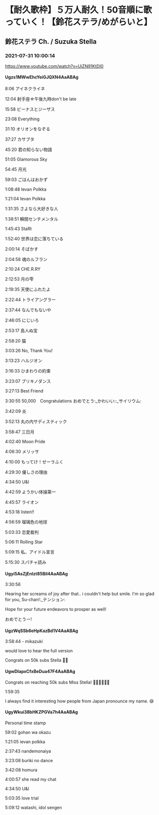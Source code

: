 # 【耐久歌枠】５万人耐久！50音順に歌っていく！【鈴花ステラ/めがらいと】
## 鈴花ステラ Ch. / Suzuka Stella
### 2021-07-31 10:00:14
https://www.youtube.com/watch?v=UiZN91KtDI0
#### Ugzs1MWwEhcYeiGJQXN4AaABAg
8:06 アイネクライネ

12:04 射手座☆午後九時don't be late

15:58 ビーナスとジーザス

23:08 Everything

31:10 オリオンをなぞる

37:27 カサブタ

45:20 君の知らない物語

51:05 Glamorous Sky

54:45 月光

59:03 ごはんはおかず

1:08:48 Ievan Polkka

1:21:04 Ievan Polkka

1:31:35 さよなら大好きな人

1:38:51 瞬間センチメンタル

1:45:43 StaRt

1:52:40 世界は恋に落ちている

2:00:14 そばかす

2:04:58 魂のルフラン

2:10:24 CHE.R.RY

2:12:53 月の雫

2:19:35 天使にふれたよ

2:22:44 トライアングラー

2:37:44 なんでもないや

2:46:05 にじいろ

2:53:17 島人ぬ宝

2:58:20 猫

3:03:26 No, Thank You!

3:13:23 ハルジオン

3:16:33 ひまわりの約束

3:23:07 ブリキノダンス

3:27:13 Best Friend

3:30:55 50,000　Congratulations おめでとう:_かわいい::_サイリウム:

3:42:09 炎

3:52:13 丸の内サディスティック

3:58:47 三日月

4:02:40 Moon Pride

4:06:30 メリッサ

4:10:00 もってけ！せーラふく

4:29:30 優しさの理由

4:34:50 U&I

4:42:59 ようかい体操第一

4:45:57 ライオン

4:53:18 listen!!

4:56:59 瑠璃色の地球

5:03:33 恋愛裁判

5:06:11 Rolling Star

5:09:15 私、アイドル宣言

5:15:30 スパチャ読み

#### Ugyi5AsZjEnlzt85Bil4AaABAg
3:30:56



Hearing her screams of joy after that.. i couldn't help but smile. I'm so glad for you, Su-chan!:_テンション:

Hope for your future endeavors to prosper as well!



おめでとうー!

#### UgzWqSSb6eHpKazBd1V4AaABAg
3:58:44 - mikazuki  



would love to hear the full version

Congrats on 50k subs Stella 👏👏

#### UgwDIapxCfxBeDua47F4AaABAg
Congrats on reaching 50k subs Miss Stella! 👏👏👏👏👏😄



1:59:35

I always find it interesting how people from Japan pronounce my name. 😄

#### UgyWkui38bHKZPGVa7h4AaABAg
Personal time stamp



59:02 gohan wa okazu

1:21:05 ievan polkka

2:37:43 nandemonaiya

3:23:08 buriki no dance

3:42:08 homura

4:00:57 she read my chat

4:34:50 U&I

5:03:35 love trial

5:09:12 watashi, idol sengen

